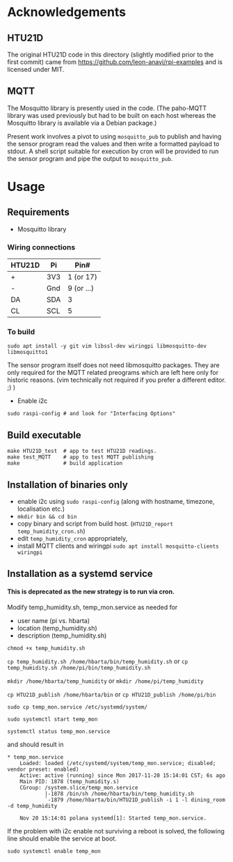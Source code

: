 # Acknowledgements 

## HTU21D

The original HTU21D code in this directory (slightly modified prior to
the first commit) came from https://github.com/leon-anavi/rpi-examples
and is licensed under MIT.

## MQTT

The Mosquitto library is presently used in the code. (The paho-MQTT library
was used previously but had to be built on each host whereas the Mosquitto
library is available via a Debian package.)

Present work involves a pivot to using `mosquitto_pub` to publish and having
the sensor program read the values and then write a formatted payload to stdout.
A shell script suitable for execution by cron will be provided to run the
sensor program and pipe the output to `mosquitto_pub`.

# Usage

## Requirements

* Mosquitto library

### Wiring connections

|HTU21D|Pi|Pin#|
|---|---|---|
|+|3V3|1 (or 17)|
|-|Gnd|9 (or ...)|
|DA|SDA|3|
|CL|SCL|5|

### To build

```text
sudo apt install -y git vim libssl-dev wiringpi libmosquitto-dev libmosquitto1
```
    
The sensor program itself does not need libmosquitto packages. They are only
required for the MQTT related preograms which are left here only for historic
reasons. (vim technically not required if you prefer a different editor. ;) )
    
* Enable i2c 

```text
sudo raspi-config # and look for "Interfacing Options"
```

## Build executable

```text
make HTU21D_test  # app to test HTU21D readings.
make test_MQTT    # app to test MQTT publishing
make              # build application
```

## Installation of binaries only

* enable i2c using `sudo raspi-config` (along with hostname, timezone, localisation etc.)
* `mkdir bin && cd bin`
* copy binary and script from build host. (`HTU21D_report temp_humidity_cron.sh`)
* edit `temp_humidity_cron` appropriately,
* install MQTT clients  and wiringpi `sudo apt install mosquitto-clients wiringpi`

## Installation as a systemd service

#### This is deprecated as the new strategy is to run via cron.

Modify temp_humidity.sh, temp_mon.service as needed for

* user name (pi vs. hbarta)
* location (temp_humidity.sh)
* description (temp_humidity.sh)


`chmod +x temp_humidity.sh`

`cp temp_humidity.sh /home/hbarta/bin/temp_humidity.sh`
   or
`cp temp_humidity.sh /home/pi/bin/temp_humidity.sh`

`mkdir /home/hbarta/temp_humidity`
   or
`mkdir /home/pi/temp_humidity`

`cp HTU21D_publish /home/hbarta/bin`
   or
`cp HTU21D_publish /home/pi/bin`

`sudo cp temp_mon.service /etc/systemd/system/`

`sudo systemctl start temp_mon`

`systemctl status temp_mon.service`

and should result in

```text
* temp_mon.service
    Loaded: loaded (/etc/systemd/system/temp_mon.service; disabled; vendor preset: enabled)
    Active: active (running) since Mon 2017-11-20 15:14:01 CST; 6s ago
    Main PID: 1878 (temp_humidity.s)
    CGroup: /system.slice/temp_mon.service
            |-1878 /bin/sh /home/hbarta/bin/temp_humidity.sh
            `-1879 /home/hbarta/bin/HTU21D_publish -i 1 -l dining_room -d temp_humidity

    Nov 20 15:14:01 polana systemd[1]: Started temp_mon.service.
```

If the problem with i2c enable not surviving a reboot is solved, the following
line should enable the service at boot.

```text
sudo systemctl enable temp_mon
```


